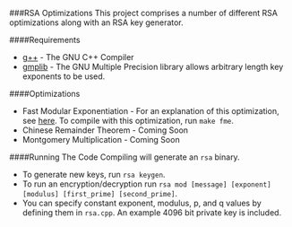 ###RSA Optimizations
This project comprises a number of different RSA optimizations along with an RSA key generator.

####Requirements
* [g++](https://gcc.gnu.org/onlinedocs/gcc-3.3.6/gcc/G_002b_002b-and-GCC.html) - The GNU C++ Compiler
* [gmplib](https://gmplib.org/) - The GNU Multiple Precision library allows arbitrary length key exponents to be used.

####Optimizations
* Fast Modular Exponentiation - For an explanation of this optimization, see [here](https://www.khanacademy.org/computing/computer-science/cryptography/modarithmetic/a/fast-modular-exponentiation). To compile with this optimization, run `make fme`.
* Chinese Remainder Theorem - Coming Soon
* Montgomery Multiplication - Coming Soon

####Running The Code
Compiling will generate an `rsa` binary.
* To generate new keys, run `rsa keygen`.
* To run an encryption/decryption run `rsa mod [message] [exponent] [modulus] [first_prime] [second_prime]`.
* You can specify constant exponent, modulus, p, and q values by defining them in `rsa.cpp`. An example 4096 bit private key is included.
